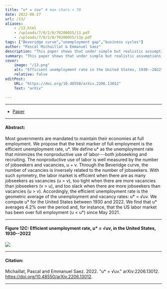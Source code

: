 ```yaml
---
title: "u* = √uv" # max chars = 70
date: 2022-06-27
url: /13/
aliases:
    - /13.html
    - /uploads/7/0/2/0/70200055/13.pdf
    - /uploads/7/0/2/0/70200055/13p.pdf    
tags: ["Beveridge curve","unemployment gap","business cycles"]
author: "Pascal Michaillat & Emmanuel Saez"
description: "This paper shows that under simple but realistic assumptions, the efficient unemployment rate is the geometric average of the unemployment & vacancy rates." # max chars = 155
summary: "This paper shows that under simple but realistic assumptions, the efficient unemployment rate u* is the geometric average of the unemployment and vacancy rates. In the United States, between 1930 and 2022, u* averages 4.2%."
cover:
    image: "/13.png"
    alt: "Efficient unemployment rate in the United States, 1930--2022"
    relative: false
editPost:
    URL: "https://doi.org/10.48550/arXiv.2206.13012"
    Text: "arXiv"

---
```


---

<!-- #### Files: -->

- [Paper](/13.pdf)
<!-- + [Code & data](https://doi.org/10.48550/arXiv.2005.04141) -->
<!-- + [online appendix](https://doi.org/10.48550/arXiv.2005.04141) -->

---

#### Abstract:

Most governments are mandated to maintain their economies at full employment. We propose that the best marker of full employment is the efficient unemployment rate, u*. We define u* as the unemployment rate that minimizes the nonproductive use of labor---both jobseeking and recruiting. The nonproductive use of labor is well measured by the number of jobseekers and vacancies, u + v. Through the Beveridge curve, the number of vacancies is inversely related to the number of jobseekers. With such symmetry, the labor market is efficient when there are as many jobseekers as vacancies (u = v), too tight when there are more vacancies than jobseekers (v > u), and too slack when there are more jobseekers than vacancies (u > v). Accordingly, the efficient unemployment rate is the geometric average of the unemployment and vacancy rates: u* = √uv. We compute u* for the United States between 1930 and 2022. We find that u* averages 4.2% over the period and, for instance, that the US labor market has been over full employment (u < u*) since May 2021.

---

#### Figure 12C:  Efficient unemployment rate, u* = √uv, in the United States, 1930--2022

![](/13.png)

---

#### Citation:

Michaillat, Pascal and Emmanuel Saez. 2022. "u* = √uv." arXiv:2206.13012. https://doi.org/10.48550/arXiv.2206.13012.

---

